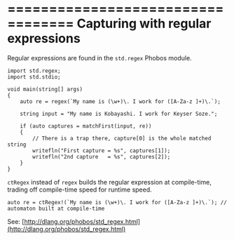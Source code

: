 ==================================
Capturing with regular expressions
==================================

Regular expressions are found in the `std.regex` Phobos module.

```
import std.regex;
import std.stdio;

void main(string[] args)
{
    auto re = regex(`My name is (\w+)\. I work for ([A-Za-z ]+)\.`);

    string input = "My name is Kobayashi. I work for Keyser Soze.";

    if (auto captures = matchFirst(input, re))
    {
        // There is a trap there, capture[0] is the whole matched string
        writefln("First capture = %s", captures[1]);
        writefln("2nd capture   = %s", captures[2]);
    }
}
```

`ctRegex` instead of `regex` builds the regular expression at compile-time, trading off compile-time speed for runtime speed.

```
auto re = ctRegex!(`My name is (\w+)\. I work for ([A-Za-z ]+)\.`); // automaton built at compile-time
```

See: [http://dlang.org/phobos/std_regex.html](http://dlang.org/phobos/std_regex.html)
